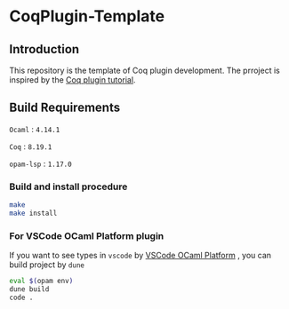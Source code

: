 # CoqPlugin-Template

## Introduction

This repository is the template of Coq plugin development. The prroject is inspired by the [Coq plugin tutorial](https://github.com/coq/coq/tree/master/doc/plugin_tutorial).

## Build Requirements

`Ocaml` : `4.14.1`

`Coq` : `8.19.1`

`opam-lsp` : `1.17.0`

### Build and install procedure

```bash
make
make install
```



### For VSCode OCaml Platform plugin

If you want to see types in `vscode` by [VSCode OCaml Platform](https://marketplace.visualstudio.com/items?itemName=ocamllabs.ocaml-platform) , you can build project by `dune`

```bash
eval $(opam env)
dune build
code .
```

